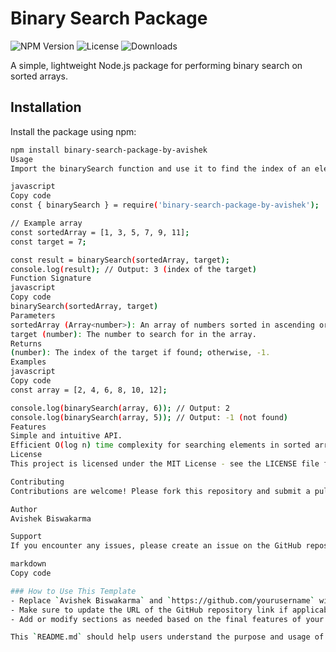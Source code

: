 # Binary Search Package

![NPM Version](https://img.shields.io/npm/v/binary-search-package)
![License](https://img.shields.io/npm/l/binary-search-package)
![Downloads](https://img.shields.io/npm/dt/binary-search-package)

A simple, lightweight Node.js package for performing binary search on sorted arrays.

## Installation

Install the package using npm:

```bash
npm install binary-search-package-by-avishek
Usage
Import the binarySearch function and use it to find the index of an element in a sorted array.

javascript
Copy code
const { binarySearch } = require('binary-search-package-by-avishek');

// Example array
const sortedArray = [1, 3, 5, 7, 9, 11];
const target = 7;

const result = binarySearch(sortedArray, target);
console.log(result); // Output: 3 (index of the target)
Function Signature
javascript
Copy code
binarySearch(sortedArray, target)
Parameters
sortedArray (Array<number>): An array of numbers sorted in ascending order.
target (number): The number to search for in the array.
Returns
(number): The index of the target if found; otherwise, -1.
Examples
javascript
Copy code
const array = [2, 4, 6, 8, 10, 12];

console.log(binarySearch(array, 6)); // Output: 2
console.log(binarySearch(array, 5)); // Output: -1 (not found)
Features
Simple and intuitive API.
Efficient O(log n) time complexity for searching elements in sorted arrays.
License
This project is licensed under the MIT License - see the LICENSE file for details.

Contributing
Contributions are welcome! Please fork this repository and submit a pull request for any improvements or additional features.

Author
Avishek Biswakarma

Support
If you encounter any issues, please create an issue on the GitHub repository.

markdown
Copy code

### How to Use This Template
- Replace `Avishek Biswakarma` and `https://github.com/yourusername` with your own details.
- Make sure to update the URL of the GitHub repository link if applicable.
- Add or modify sections as needed based on the final features of your package.

This `README.md` should help users understand the purpose and usage of your NPM package at a
